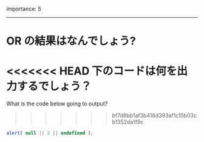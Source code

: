 importance: 5

---

# OR の結果はなんでしょう?

<<<<<<< HEAD
下のコードは何を出力するでしょう？
=======
What is the code below going to output?
>>>>>>> bf7d8bb1af3b416d393af1c15b03cb1352da1f9c

```js
alert( null || 2 || undefined );
```
